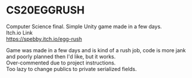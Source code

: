 # CS20EGGRUSH
Computer Science final. Simple Unity game made in a few days.  
Itch.io Link  
https://spebby.itch.io/egg-rush

Game was made in a few days and is kind of a rush job, code is more jank and poorly planned then I'd like, but it works.  
Over-commented due to project instructions.  
Too lazy to change publics to private serialized fields. 
